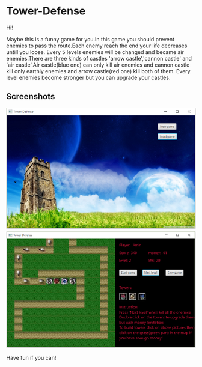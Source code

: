 # Tower-Defense

Hi!

Maybe this is a funny game for you.In this game you should prevent enemies to pass the route.Each enemy reach the end your life decreases untill you loose.
Every 5 levels enemies will be changed and became air enemies.There are three kinds of castles 'arrow castle','cannon castle' and 'air castle'.Air castle(blue one) can only kill air enemies and cannon castle kill only earthly enemies and arrow castle(red one) kill both of them.
Every level enemies become stronger but you can upgrade your castles.

## Screenshots
<p align="center">
  <img src="https://github.com/amnik75/Tower-Defense/blob/master/screen1.PNG?raw=true"/>
  <img src="https://github.com/amnik75/Tower-Defense/blob/master/screen2.PNG?raw=true"/>
</p>

Have fun if you can!

